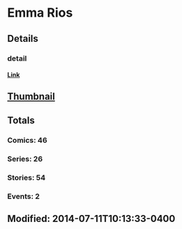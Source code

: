 # Emma  Rios 
## Details
### detail
#### [Link](http://marvel.com/comics/creators/10125/emma_rios?utm_campaign=apiRef&utm_source=225578a89fc76f3d20fbffda5d17a88d)
## [Thumbnail](http://i.annihil.us/u/prod/marvel/i/mg/c/60/4bad708ee0d94.jpg)
## Totals
### Comics: 46
### Series: 26
### Stories: 54
### Events: 2
## Modified: 2014-07-11T10:13:33-0400